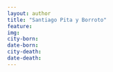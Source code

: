 ```yaml
---
layout: author
title: "Santiago Pita y Borroto"
feature: 
img:
city-born: 
date-born: 
city-death: 
date-death:
---
```

